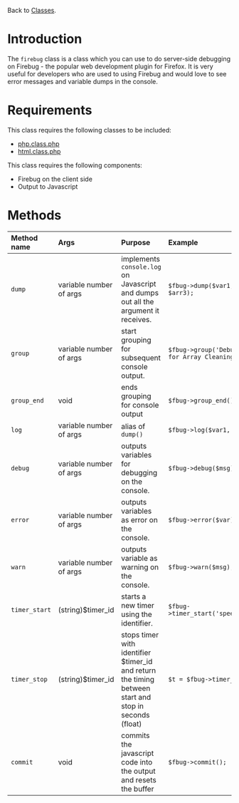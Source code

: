 Back to [Classes](Classes.md).

# Introduction #

The `firebug` class is a class which you can use to do server-side debugging on Firebug - the popular web development plugin for Firefox. It is very useful for developers who are used to using Firebug and would love to see error messages and variable dumps in the console.

# Requirements #
This class requires the following classes to be included:
  * [php.class.php](Classes_php.md)
  * [html.class.php](Classes_html.md)

This class requires the following components:
  * Firebug on the client side
  * Output to Javascript

# Methods #

| **Method name** | **Args** | **Purpose** | **Example** |
|:----------------|:---------|:------------|:------------|
| `dump`          | variable number of args | implements `console.log` on Javascript and dumps out all the argument it receives. | `$fbug->dump($var1, $var2, $arr3);` |
| `group`         | variable number of args | start grouping for subsequent console output. | `$fbug->group('Debugging for Array Cleaning');` |
| `group_end`     | void     | ends grouping for console output | `$fbug->group_end();` |
| `log`           | variable number of args | alias of `dump()` | `$fbug->log($var1, $arr2);` |
| `debug`         | variable number of args | outputs variables for debugging on the console. | `$fbug->debug($msg);` |
| `error`         | variable number of args | outputs variables as error on the console. | `$fbug->error($var);` |
| `warn`          | variable number of args | outputs variable as warning on the console. | `$fbug->warn($msg);` |
| `timer_start`   | (string)$timer\_id | starts a new timer using the identifier. | `$fbug->timer_start('speedtest');` |
| `timer_stop`    | (string)$timer\_id | stops timer with identifier $timer\_id and return the timing between start and stop in seconds (float) | `$t = $fbug->timer_stop();` |
| `commit`        | void     | commits the javascript code into the output and resets the buffer | `$fbug->commit();` |